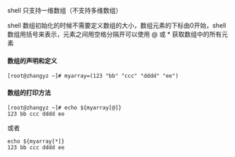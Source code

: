 
shell 只支持一维数组（不支持多维数组）

shell 数组初始化的时候不需要定义数组的大小，数组元素的下标由0开始，shell数组用括号来表示，元素之间用空格分隔开可以使用 @ 或 * 获取数组中的所有元素

#### 数组的声明和定义

```shell
[root@zhangyz ~]# myarray=(123 "bb" "ccc" "dddd" "ee")
```

#### 数组的打印方法

```shell
[root@zhangyz ~]# echo ${myarray[@]}
123 bb ccc dddd ee
```

或者

```shell
echo ${myarray[*]}
123 bb ccc dddd ee
```


